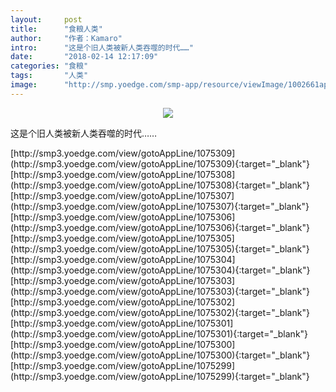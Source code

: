 ```yaml
---
layout:     post
title:      "食粮人类"
author:     "作者：Kamaro"
intro:      "这是个旧人类被新人类吞噬的时代……"
date:       "2018-02-14 12:17:09"
categories: "食粮"
tags:       "人类"
image:      "http://smp.yoedge.com/smp-app/resource/viewImage/1002661appline.png"
---
```

<div style="text-align: center">
<p><img src="http://smp.yoedge.com/smp-app/resource/viewImage/1002661appline.png"/></p>
</div>
<p class="post-meta">
<span>这是个旧人类被新人类吞噬的时代……</span>
</p>
[http://smp3.yoedge.com/view/gotoAppLine/1075309](http://smp3.yoedge.com/view/gotoAppLine/1075309){:target="_blank"}
[http://smp3.yoedge.com/view/gotoAppLine/1075308](http://smp3.yoedge.com/view/gotoAppLine/1075308){:target="_blank"}
[http://smp3.yoedge.com/view/gotoAppLine/1075307](http://smp3.yoedge.com/view/gotoAppLine/1075307){:target="_blank"}
[http://smp3.yoedge.com/view/gotoAppLine/1075306](http://smp3.yoedge.com/view/gotoAppLine/1075306){:target="_blank"}
[http://smp3.yoedge.com/view/gotoAppLine/1075305](http://smp3.yoedge.com/view/gotoAppLine/1075305){:target="_blank"}
[http://smp3.yoedge.com/view/gotoAppLine/1075304](http://smp3.yoedge.com/view/gotoAppLine/1075304){:target="_blank"}
[http://smp3.yoedge.com/view/gotoAppLine/1075303](http://smp3.yoedge.com/view/gotoAppLine/1075303){:target="_blank"}
[http://smp3.yoedge.com/view/gotoAppLine/1075302](http://smp3.yoedge.com/view/gotoAppLine/1075302){:target="_blank"}
[http://smp3.yoedge.com/view/gotoAppLine/1075301](http://smp3.yoedge.com/view/gotoAppLine/1075301){:target="_blank"}
[http://smp3.yoedge.com/view/gotoAppLine/1075300](http://smp3.yoedge.com/view/gotoAppLine/1075300){:target="_blank"}
[http://smp3.yoedge.com/view/gotoAppLine/1075299](http://smp3.yoedge.com/view/gotoAppLine/1075299){:target="_blank"}


